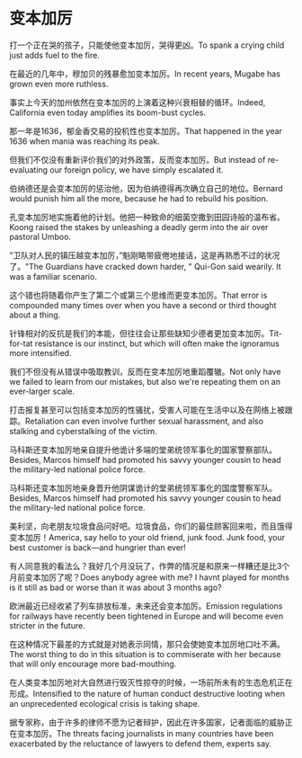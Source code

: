 # 变本加厉

<p><span class="chinese">打一个正在哭的孩子，只能使他变本加厉，哭得更凶。</span><span class="english">To spank a crying child just adds fuel to the fire.</span></p>

<p><span class="chinese">在最近的几年中，穆加贝的残暴愈加变本加厉。</span><span class="english">In recent years, Mugabe has grown even more ruthless.</span></p>

<p><span class="chinese">事实上今天的加州依然在变本加厉的上演着这种兴衰相替的循环。</span><span class="english">Indeed, California even today amplifies its boom-bust cycles.</span></p>

<p><span class="chinese">那一年是1636，郁金香交易的投机性也变本加厉。</span><span class="english">That happened in the year 1636 when mania was reaching its peak.</span></p>

<p><span class="chinese">但我们不仅没有重新评价我们的对外政策，反而变本加厉。</span><span class="english">But instead of re-evaluating our foreign policy, we have simply escalated it.</span></p>

<p><span class="chinese">伯纳德还是会变本加厉的惩治他，因为伯纳德得再次确立自己的地位。</span><span class="english">Bernard would punish him all the more, because he had to rebuild his position.</span></p>

<p><span class="chinese">孔变本加厉地实施着他的计划。他把一种致命的细菌空撒到田园诗般的温布省。</span><span class="english">Koong raised the stakes by unleashing a deadly germ into the air over pastoral Umboo.</span></p>

<p><span class="chinese">“卫队对人民的镇压越变本加厉，”魁刚略带疲倦地接话，这是再熟悉不过的状况了。</span><span class="english">"The Guardians have cracked down harder, " Qui-Gon said wearily. It was a familiar scenario.</span></p>

<p><span class="chinese">这个错也将随着你产生了第二个或第三个思维而更变本加厉。</span><span class="english">That error is compounded many times over when you have a second or third thought about a thing.</span></p>

<p><span class="chinese">针锋相对的反抗是我们的本能，但往往会让那些缺知少德者更加变本加厉。</span><span class="english">Tit-for-tat resistance is our instinct, but which will often make the ignoramus more intensified.</span></p>

<p><span class="chinese">我们不但没有从错误中吸取教训，反而在变本加厉地重蹈覆辙。</span><span class="english">Not only have we failed to learn from our mistakes, but also we're repeating them on an ever-larger scale.</span></p>

<p><span class="chinese">打击报复甚至可以包括变本加厉的性骚扰，受害人可能在生活中以及在网络上被跟踪。</span><span class="english">Retaliation can even involve further sexual harassment, and also stalking and cyberstalking of the victim.</span></p>

<p><span class="chinese">马科斯还变本加厉地亲自提升他诡计多端的堂弟统领军事化的国家警察部队。</span><span class="english">Besides, Marcos himself had promoted his savvy younger cousin to head the military-led national police force.</span></p>

<p><span class="chinese">马科斯还变本加厉地亲身晋升他阴谋诡计的堂弟统领军事化的国度警察军队。</span><span class="english">Besides, Marcos himself had promoted his savvy younger cousin to head the military-led national police force.</span></p>

<p><span class="chinese">美利坚，向老朋友垃圾食品问好吧。垃圾食品，你们的最佳顾客回来啦，而且饿得变本加厉！</span><span class="english">America, say hello to your old friend, junk food. Junk food, your best customer is back—and hungrier than ever!</span></p>

<p><span class="chinese">有人同意我的看法么？我好几个月没玩了，作弊的情况是和原来一样糟还是比3个月前变本加厉了呢？</span><span class="english">Does anybody agree with me? I havnt played for months is it still as bad or worse than it was about 3 months ago?</span></p>

<p><span class="chinese">欧洲最近已经收紧了列车排放标准，未来还会变本加厉。</span><span class="english">Emission regulations for railways have recently been tightened in Europe and will become even stricter in the future.</span></p>

<p><span class="chinese">在这种情况下最差的方式就是对她表示同情，那只会使她变本加厉地口吐不满。</span><span class="english">The worst thing to do in this situation is to commiserate with her because that will only encourage more bad-mouthing.</span></p>

<p><span class="chinese">在人类变本加厉地对大自然进行毁灭性掠夺的时候，一场前所未有的生态危机正在形成。</span><span class="english">Intensified to the nature of human conduct destructive looting when an unprecedented ecological crisis is taking shape.</span></p>

<p><span class="chinese">据专家称，由于许多的律师不愿为记者辩护，因此在许多国家，记者面临的威胁正在变本加厉。</span><span class="english">The threats facing journalists in many countries have been exacerbated by the reluctance of lawyers to defend them, experts say.</span></p>

